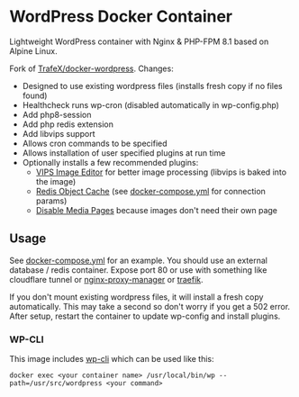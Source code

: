 # WordPress Docker Container

Lightweight WordPress container with Nginx & PHP-FPM 8.1 based on Alpine Linux.

Fork of [TrafeX/docker-wordpress](https://github.com/TrafeX/docker-wordpress). Changes:

- Designed to use existing wordpress files (installs fresh copy if no files found)
- Healthcheck runs wp-cron (disabled automatically in wp-config.php)
- Add php8-session
- Add php redis extension
- Add libvips support
- Allows cron commands to be specified
- Allows installation of user specified plugins at run time
- Optionally installs a few recommended plugins:
  - [VIPS Image Editor](https://github.com/henrygd/vips-image-editor) for better image processing (libvips is baked into the image)
  - [Redis Object Cache](https://wordpress.org/plugins/redis-cache/) (see [docker-compose.yml](docker-compose.yml) for connection params)
  - [Disable Media Pages](https://wordpress.org/plugins/disable-media-pages/) because images don't need their own page

## Usage

See [docker-compose.yml](docker-compose.yml) for an example. You should use an external database / redis container. Expose port 80 or use with something like cloudflare tunnel or [nginx-proxy-manager](https://github.com/jc21/nginx-proxy-manager) or [traefik](https://github.com/traefik/traefik).

If you don't mount existing wordpress files, it will install a fresh copy automatically. This may take a second so don't worry if you get a 502 error. After setup, restart the container to update wp-config and install plugins.

### WP-CLI

This image includes [wp-cli](https://wp-cli.org/) which can be used like this:

    docker exec <your container name> /usr/local/bin/wp --path=/usr/src/wordpress <your command>
